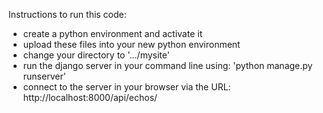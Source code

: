 Instructions to run this code:

- create a python environment and activate it
- upload these files into your new python environment
- change your directory to '.../mysite'
- run the django server in your command line using: 'python manage.py runserver'
- connect to the server in your browser via the URL: http://localhost:8000/api/echos/

